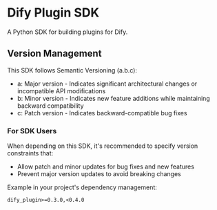 # Dify Plugin SDK

A Python SDK for building plugins for Dify.

## Version Management

This SDK follows Semantic Versioning (a.b.c):

- a: Major version - Indicates significant architectural changes or incompatible API modifications
- b: Minor version - Indicates new feature additions while maintaining backward compatibility
- c: Patch version - Indicates backward-compatible bug fixes

### For SDK Users

When depending on this SDK, it's recommended to specify version constraints that:
- Allow patch and minor updates for bug fixes and new features
- Prevent major version updates to avoid breaking changes

Example in your project's dependency management:

```
dify_plugin>=0.3.0,<0.4.0
```

